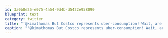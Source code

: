 ```yaml
---
id: 3a0b0e25-e075-4a54-9d4b-d5422e958090
blueprint: text
category: twitter
title: "'@kimathomas But Costco represents uber-consumption! Wait, are those free samples? Mmmm, free bbq salmon!"
caption: "'@kimathomas But Costco represents uber-consumption! Wait, are those free samples? Mmmm, free bbq salmon!"
---
```

